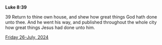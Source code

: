 **Luke 8:39**

39 Return to thine own house, and shew how great things God hath done unto thee. And he went his way, and published throughout the whole city how great things Jesus had done unto him.

[Friday 26-July, 2024](https://getbible.net/kjv/Luke/8/39)
